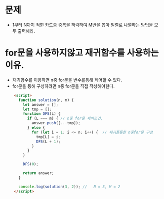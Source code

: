  # 문제
 - 1부터 N까지 적힌 카드중 중복을 허락하여 M번을 뽑아 일렬로 나열하는 방법을 모두 출력해라.

 
 
 
 # for문을 사용하지않고 재귀함수를 사용하는 이유.
  - 재귀함수를 이용하면 n중 for문을 변수를통해 제어할 수 있다.
  - for문을 통해 구성하려면 n중 for문을 직접 작성해야한다.

```html
    <script>
      function solution(n, m) {
        let answer = [];
        let tmp = [];
        function DFS(L) {
          if (L === m) { // n중 for문 제어조건.
            answer.push([...tmp]);
          } else {
            for (let i = 1; i <= n; i++) {  // 재귀를통한 n중for문 구성
              tmp[L] = i;
              DFS(L + 1);
            }
          }
        }

        DFS(0);

        return answer;
      }

      console.log(solution(3, 2)); //   N = 3, M = 2
    </script>
```
